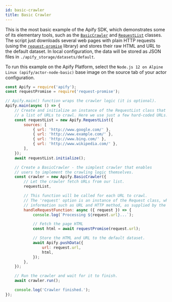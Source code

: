 ```yaml
---
id: basic-crawler
title: Basic Crawler
---
```


This is the most basic example of the Apify SDK, which demonstrates some of its elementary tools, such as the
[`BasicCrawler`](/docs/api/basic-crawler) and [`RequestList`](/docs/api/request-list) classes. The script just downloads several web pages with plain
HTTP requests (using the [`request-promise`](https://www.npmjs.com/package/request-promise) library) and stores their raw HTML and URL to the default
dataset. In local configuration, the data will be stored as JSON files in `./apify_storage/datasets/default`.

To run this example on the Apify Platform, select the `Node.js 12 on Alpine Linux (apify/actor-node-basic)` base image on the source tab of your actor
configuration.

```javascript
const Apify = require('apify');
const requestPromise = require('request-promise');

// Apify.main() function wraps the crawler logic (it is optional).
Apify.main(async () => {
    // Create and initialize an instance of the RequestList class that contains
    // a list of URLs to crawl. Here we use just a few hard-coded URLs.
    const requestList = new Apify.RequestList({
        sources: [
            { url: 'http://www.google.com/' },
            { url: 'http://www.example.com/' },
            { url: 'http://www.bing.com/' },
            { url: 'http://www.wikipedia.com/' },
        ],
    });
    await requestList.initialize();

    // Create a BasicCrawler - the simplest crawler that enables
    // users to implement the crawling logic themselves.
    const crawler = new Apify.BasicCrawler({
        // Let the crawler fetch URLs from our list.
        requestList,

        // This function will be called for each URL to crawl.
        // The 'request' option is an instance of the Request class, which contains
        // information such as URL and HTTP method, as supplied by the RequestList.
        handleRequestFunction: async ({ request }) => {
            console.log(`Processing ${request.url}...`);

            // Fetch the page HTML
            const html = await requestPromise(request.url);

            // Store the HTML and URL to the default dataset.
            await Apify.pushData({
                url: request.url,
                html,
            });
        },
    });

    // Run the crawler and wait for it to finish.
    await crawler.run();

    console.log('Crawler finished.');
});
```
